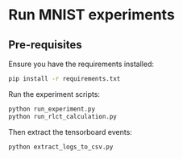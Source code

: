 # Run MNIST experiments

## Pre-requisites

Ensure you have the requirements installed:

```bash
pip install -r requirements.txt
```

Run the experiment scripts:

```bash
python run_experiment.py
python run_rlct_calculation.py
```

Then extract the tensorboard events:

```bash
python extract_logs_to_csv.py
```